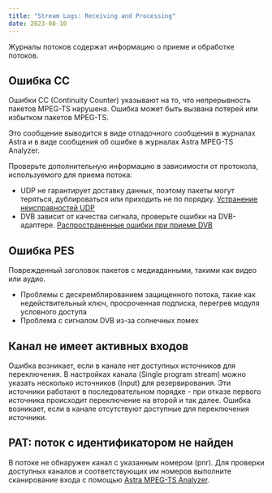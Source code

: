 ```yaml
---
title: "Stream Logs: Receiving and Processing"
date: 2023-08-10
---
```


Журналы потоков содержат информацию о приеме и обработке потоков.

## Ошибка CC[](https://help.cesbo.com/astra/admin-guide/log/stream#cc-error)

Ошибки CC (Continuity Counter) указывают на то, что непрерывность пакетов MPEG-TS нарушена. Ошибка может быть вызвана потерей или избытком пакетов MPEG-TS.

Это сообщение выводится в виде отладочного сообщения в журналах Astra и в виде сообщения об ошибке в журналах Astra MPEG-TS Analyzer.

Проверьте дополнительную информацию в зависимости от протокола, используемого для приема потока:

- UDP не гарантирует доставку данных, поэтому пакеты могут теряться, дублироваться или приходить не по порядку. [Устранение неисправностей UDP](https://help.cesbo.com/misc/troubleshooting/receiving/udp#too-many-errors-on-receiving-udp)
- DVB зависит от качества сигнала, проверьте ошибки на DVB-адаптере. [Распространенные ошибки при приеме DVB](https://help.cesbo.com/misc/troubleshooting/dvb/errors)

## Ошибка PES[](https://help.cesbo.com/astra/admin-guide/log/stream#pes-error)

Поврежденный заголовок пакетов с медиаданными, такими как видео или аудио.

- Проблемы с дескремблированием защищенного потока, такие как недействительный ключ, просроченная подписка, перегрев модуля условного доступа
- Проблема с сигналом DVB из-за солнечных помех

## Канал не имеет активных входов[](https://help.cesbo.com/astra/admin-guide/log/stream#channel-has-no-active-inputs)

Ошибка возникает, если в канале нет доступных источников для переключения. В настройках канала (Single program stream) можно указать несколько источников (Input) для резервирования. Эти источники работают в последовательном порядке - при отказе первого источника происходит переключение на второй и так далее. Ошибка возникает, если в канале отсутствуют доступные для переключения источники.

## PAT: поток с идентификатором не найден[](https://help.cesbo.com/astra/admin-guide/log/stream#pat-stream-with-id-is-not-found)

В потоке не обнаружен канал с указанным номером (pnr). Для проверки доступных каналов и соответствующих им номеров выполните сканирование входа с помощью [Astra MPEG-TS Analyzer](https://help.cesbo.com/misc/tools-and-utilities/tv-and-media/astra-mpeg-ts-analyzer).
